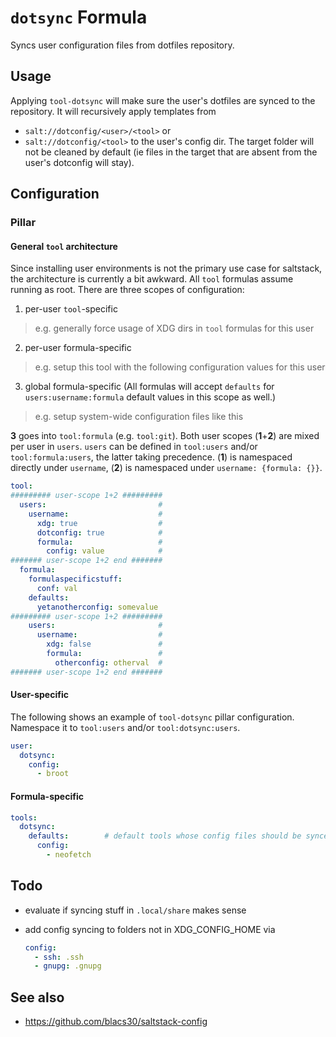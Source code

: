 # `dotsync` Formula
Syncs user configuration files from dotfiles repository.

## Usage
Applying `tool-dotsync` will make sure the user's dotfiles are synced to the repository. It will recursively apply templates from
- `salt://dotconfig/<user>/<tool>` or
- `salt://dotconfig/<tool>`
to the user's config dir. The target folder will not be cleaned by default (ie files in the target that are absent from the user's dotconfig will stay).

## Configuration
### Pillar
#### General `tool` architecture
Since installing user environments is not the primary use case for saltstack, the architecture is currently a bit awkward. All `tool` formulas assume running as root. There are three scopes of configuration:
1. per-user `tool`-specific
  > e.g. generally force usage of XDG dirs in `tool` formulas for this user
2. per-user formula-specific
  > e.g. setup this tool with the following configuration values for this user
3. global formula-specific (All formulas will accept `defaults` for `users:username:formula` default values in this scope as well.)
  > e.g. setup system-wide configuration files like this

**3** goes into `tool:formula` (e.g. `tool:git`). Both user scopes (**1**+**2**) are mixed per user in `users`. `users` can be defined in `tool:users` and/or `tool:formula:users`, the latter taking precedence. (**1**) is namespaced directly under `username`, (**2**) is namespaced under `username: {formula: {}}`.

```yaml
tool:
######### user-scope 1+2 #########
  users:                         #
    username:                    #
      xdg: true                  #
      dotconfig: true            #
      formula:                   #
        config: value            #
####### user-scope 1+2 end #######
  formula:
    formulaspecificstuff:
      conf: val
    defaults:
      yetanotherconfig: somevalue
######### user-scope 1+2 #########
    users:                       #
      username:                  #
        xdg: false               #
        formula:                 #
          otherconfig: otherval  #
####### user-scope 1+2 end #######
```


#### User-specific
The following shows an example of `tool-dotsync` pillar configuration. Namespace it to `tool:users` and/or `tool:dotsync:users`.
```yaml
user:
  dotsync:
    config:
      - broot
```

#### Formula-specific
```yaml
tools:
  dotsync:
    defaults:        # default tools whose config files should be synced
      config:
        - neofetch
```

## Todo
- evaluate if syncing stuff in `.local/share` makes sense
- add config syncing to folders not in XDG_CONFIG_HOME via

  ```yaml
  config:
    - ssh: .ssh
    - gnupg: .gnupg
  ```
## See also
- https://github.com/blacs30/saltstack-config
